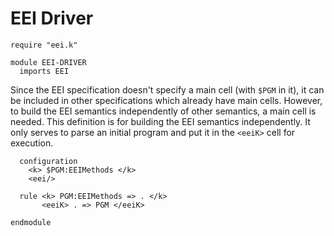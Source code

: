 EEI Driver
==========

```k
require "eei.k"

module EEI-DRIVER
  imports EEI
```

Since the EEI specification doesn't specify a main cell (with `$PGM` in it), it can be included in other specifications which already have main cells.
However, to build the EEI semantics independently of other semantics, a main cell is needed.
This definition is for building the EEI semantics independently.
It only serves to parse an initial program and put it in the `<eeiK>` cell for execution.

```k
  configuration
    <k> $PGM:EEIMethods </k>
    <eei/>

  rule <k> PGM:EEIMethods => . </k>
       <eeiK> . => PGM </eeiK>
```

```k
endmodule
```
